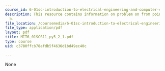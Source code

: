```yaml
---
course_id: 6-01sc-introduction-to-electrical-engineering-and-computer-science-i-spring-2011
description: This resource contains information on problem on from point a to point
  b.
file_location: /coursemedia/6-01sc-introduction-to-electrical-engineering-and-computer-science-i-spring-2011/c3780ffcb78afdb5f4636d1bd49ec40c_MIT6_01SCS11_py5_2_1.pdf
file_type: application/pdf
layout: pdf
title: MIT6_01SCS11_py5_2_1.pdf
type: course
uid: c3780ffcb78afdb5f4636d1bd49ec40c

---
```

None